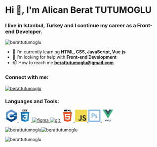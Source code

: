 <h1 align="left">Hi 👋, I'm Alican Berat TUTUMOGLU</h1>
<h3 align="left">I live in Istanbul, Turkey and I continue my career as a Front-end Developer.</h3>

<p align="left"> <img src="https://komarev.com/ghpvc/?username=berattutumoglu&label=Profile%20views&color=0e75b6&style=flat" alt="berattutumoglu" /> </p>

- 🌱 I’m currently learning **HTML, CSS, JavaScript, Vue.js**
- 🤝 I’m looking for help with **Front-end Development**
- 📫 How to reach me **berattutumoglu@gmail.com**

<h3 align="left">Connect with me:</h3>
<p align="left">
<a href="https://linkedin.com/in/berattutumoglu" target="blank"><img align="center" src="https://raw.githubusercontent.com/rahuldkjain/github-profile-readme-generator/master/src/images/icons/Social/linked-in-alt.svg" alt="berattutumoglu" height="30" width="40" /></a>
</p>

<h3 align="left">Languages and Tools:</h3>
<p align="left"> <a href="https://www.w3schools.com/cpp/" target="_blank" rel="noreferrer"> <img src="https://raw.githubusercontent.com/devicons/devicon/master/icons/cplusplus/cplusplus-original.svg" alt="cplusplus" width="40" height="40"/> </a> <a href="https://www.w3schools.com/css/" target="_blank" rel="noreferrer"> <img src="https://raw.githubusercontent.com/devicons/devicon/master/icons/css3/css3-original-wordmark.svg" alt="css3" width="40" height="40"/> </a> <a href="https://www.figma.com/" target="_blank" rel="noreferrer"> <img src="https://www.vectorlogo.zone/logos/figma/figma-icon.svg" alt="figma" width="40" height="40"/> </a> <a href="https://git-scm.com/" target="_blank" rel="noreferrer"> <img src="https://www.vectorlogo.zone/logos/git-scm/git-scm-icon.svg" alt="git" width="40" height="40"/> </a> <a href="https://www.w3.org/html/" target="_blank" rel="noreferrer"> <img src="https://raw.githubusercontent.com/devicons/devicon/master/icons/html5/html5-original-wordmark.svg" alt="html5" width="40" height="40"/> </a> <a href="https://developer.mozilla.org/en-US/docs/Web/JavaScript" target="_blank" rel="noreferrer"> <img src="https://raw.githubusercontent.com/devicons/devicon/master/icons/javascript/javascript-original.svg" alt="javascript" width="40" height="40"/> </a> <a href="https://www.photoshop.com/en" target="_blank" rel="noreferrer"> <img src="https://raw.githubusercontent.com/devicons/devicon/master/icons/photoshop/photoshop-line.svg" alt="photoshop" width="40" height="40"/> </a> <a href="https://vuejs.org/" target="_blank" rel="noreferrer"> <img src="https://raw.githubusercontent.com/devicons/devicon/master/icons/vuejs/vuejs-original-wordmark.svg" alt="vuejs" width="40" height="40"/> </a> </p>

<p><img align="left" src="https://github-readme-stats.vercel.app/api/top-langs?username=berattutumoglu&show_icons=true&locale=en&layout=compact" alt="berattutumoglu"/></p>
<p>&nbsp;<img align="left" src="https://github-readme-stats.vercel.app/api?username=berattutumoglu&show_icons=true&locale=en" alt="berattutumoglu" /></p>
<p><img align="left" src="https://github-readme-streak-stats.herokuapp.com/?user=berattutumoglu&" alt="berattutumoglu" /></p>
